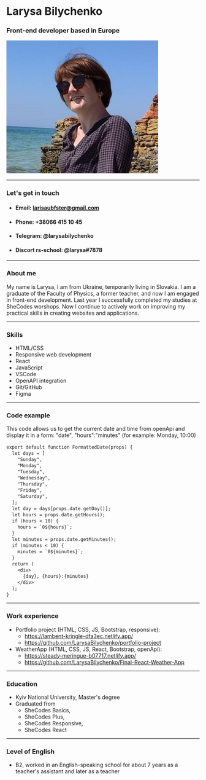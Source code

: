 # Larysa Bilychenko
### Front-end developer based in Europe
![Photo](https://github.com/LarysaBilychenko/rsschool-cv/raw/gh-pages/logo_Larysa.jpg)

********* 
### Let's get in touch
* #### Email: larisaubfster@gmail.com
* #### Phone: +38066 415 10 45
* #### Telegram: @larysabilychenko
* #### Discort rs-school: @larysa#7878
********* 
### About me
My name is Larysa, I am from Ukraine, temporarily living in Slovakia. I am a graduate of the Faculty of Physics, a former teacher, and now I am engaged in front-end development. Last year I successfully completed my studies at SheCodes worshops. Now I continue to actively work on improving my practical skills in creating websites and applications. 
********* 
### Skills
* HTML/CSS
* Responsive web development
* React
* JavaScript
* VSCode
* OpenAPI integration
* Git/GitHub
* Figma
******************* 
### Code example
This code allows us to get the current date and time from openApi and display it in a form: "date", "hours":"minutes" (for example: Monday, 10:00)
```
export default function FormattedDate(props) {
  let days = [
    "Sunday",
    "Monday",
    "Tuesday",
    "Wednesday",
    "Thursday",
    "Friday",
    "Saturday",
  ];
  let day = days[props.date.getDay()];
  let hours = props.date.getHours();
  if (hours < 10) {
    hours = `0${hours}`;
  }
  let minutes = props.date.getMinutes();
  if (minutes < 10) {
    minutes = `0${minutes}`;
  }
  return (
    <div>
      {day}, {hours}:{minutes}
    </div>
  );
}
```
**************** 
### Work experience
* Portfolio project (HTML, CSS, JS, Bootstrap, responsive): 
    + https://lambent-kringle-dfa3ec.netlify.app/ 
    + https://github.com/LarysaBilychenko/portfolio-project
* WeatherApp (HTML, CSS, JS, React, Bootstrap, openApi):
    + https://steady-meringue-b07717.netlify.app/
    + https://github.com/LarysaBilychenko/Final-React-Weather-App
****************************
### Education
* Kyiv National University, Master's degree
* Graduated from 
    + SheCodes Basics, 
    + SheCodes Plus, 
    + SheCodes Responsive, 
    + SheCodes React
****************************
### Level of English
* B2, worked in an English-speaking school for about 7 years as a teacher's assistant and later as a teacher
